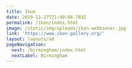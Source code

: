 ```yaml
---
title: Ikon
date: 2019-11-27T21:40:04.783Z
permalink: /ikon/index.html
image: /static/img/uploads/ikon-webbanner.jpg
link: 'https://www.ikon-gallery.org/'
layout: layouts/ad
pageNavigation:
  next: /birmingham/index.html
  nextLabel: Birmingham
---
```



